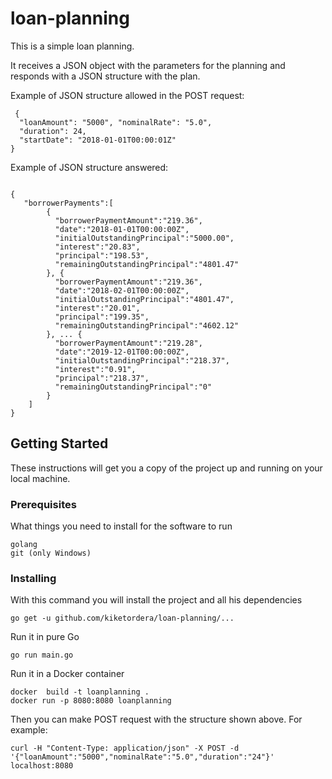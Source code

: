 # loan-planning
This is a simple loan planning. 

It receives a JSON object with the parameters for the planning and responds with a JSON structure with the plan.

Example of JSON structure allowed in the POST request:
```
 {
  "loanAmount": "5000", "nominalRate": "5.0",
  "duration": 24,
  "startDate": "2018-01-01T00:00:01Z"
}
```
Example of JSON structure answered:

```

{
   "borrowerPayments":[
        {
          "borrowerPaymentAmount":"219.36", 
          "date":"2018-01-01T00:00:00Z", 
          "initialOutstandingPrincipal":"5000.00", 
          "interest":"20.83", 
          "principal":"198.53", 
          "remainingOutstandingPrincipal":"4801.47"
        }, {
          "borrowerPaymentAmount":"219.36", 
          "date":"2018-02-01T00:00:00Z", 
          "initialOutstandingPrincipal":"4801.47", 
          "interest":"20.01", 
          "principal":"199.35", 
          "remainingOutstandingPrincipal":"4602.12"
        }, ... {
          "borrowerPaymentAmount":"219.28", 
          "date":"2019-12-01T00:00:00Z", 
          "initialOutstandingPrincipal":"218.37", 
          "interest":"0.91", 
          "principal":"218.37", 
          "remainingOutstandingPrincipal":"0"
        } 
    ]
}
```

## Getting Started

These instructions will get you a copy of the project up and running on your local machine.

### Prerequisites

What things you need to install for the software to run
```
golang
git (only Windows)
```


### Installing

With this command you will install the project and all his dependencies

```
go get -u github.com/kiketordera/loan-planning/...
```

Run it in pure Go
```
go run main.go
```

Run it in a Docker container
```
docker  build -t loanplanning .   
docker run -p 8080:8080 loanplanning
```
Then you can make POST request with the structure shown above. For example:

```
curl -H "Content-Type: application/json" -X POST -d '{"loanAmount":"5000","nominalRate":"5.0","duration":"24"}' localhost:8080
```


